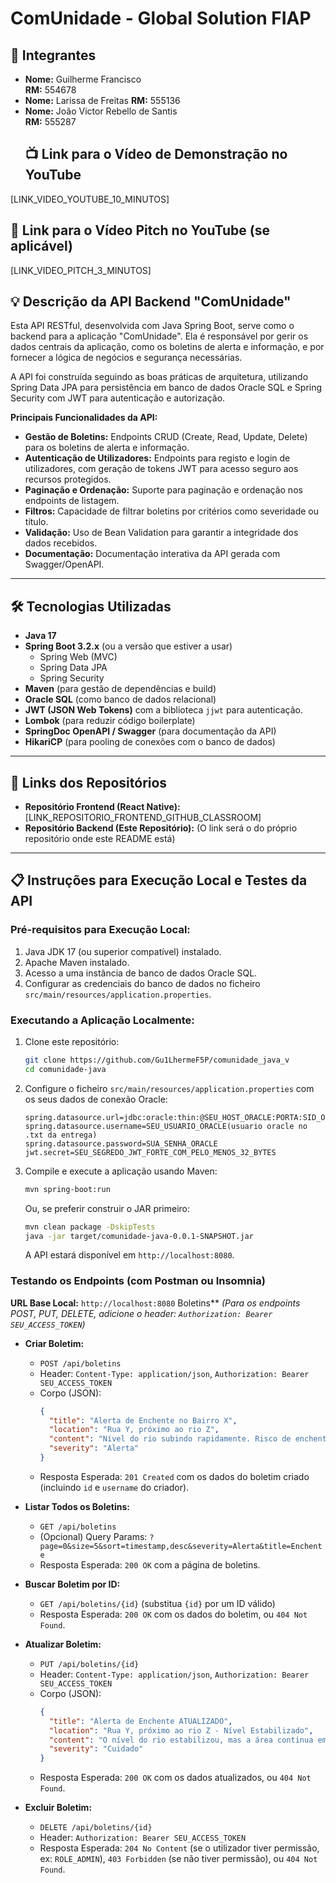 #   ComUnidade - Global Solution FIAP 
## 👥 Integrantes

- **Nome:** Guilherme Francisco   
  **RM:** 554678 
- **Nome:** Larissa de Freitas
  **RM:** 555136
- **Nome:** João Victor Rebello de Santis  
  **RM:** 555287
  ## 📺 Link para o Vídeo de Demonstração no YouTube

[LINK_VIDEO_YOUTUBE_10_MINUTOS]

## 🎤 Link para o Vídeo Pitch no YouTube (se aplicável)

[LINK_VIDEO_PITCH_3_MINUTOS]

## 💡 Descrição da API Backend "ComUnidade"

Esta API RESTful, desenvolvida com Java Spring Boot, serve como o backend para a aplicação "ComUnidade". Ela é responsável por gerir os dados centrais da aplicação, como os boletins de alerta e informação, e por fornecer a lógica de negócios e segurança necessárias.

A API foi construída seguindo as boas práticas de arquitetura, utilizando Spring Data JPA para persistência em banco de dados Oracle SQL e Spring Security com JWT para autenticação e autorização.

**Principais Funcionalidades da API:**

* **Gestão de Boletins:** Endpoints CRUD (Create, Read, Update, Delete) para os boletins de alerta e informação.
* **Autenticação de Utilizadores:** Endpoints para registo e login de utilizadores, com geração de tokens JWT para acesso seguro aos recursos protegidos.
* **Paginação e Ordenação:** Suporte para paginação e ordenação nos endpoints de listagem.
* **Filtros:** Capacidade de filtrar boletins por critérios como severidade ou título.
* **Validação:** Uso de Bean Validation para garantir a integridade dos dados recebidos.
* **Documentação:** Documentação interativa da API gerada com Swagger/OpenAPI.

---

## 🛠️ Tecnologias Utilizadas

* **Java 17**
* **Spring Boot 3.2.x** (ou a versão que estiver a usar)
    * Spring Web (MVC)
    * Spring Data JPA
    * Spring Security
* **Maven** (para gestão de dependências e build)
* **Oracle SQL** (como banco de dados relacional)
* **JWT (JSON Web Tokens)** com a biblioteca `jjwt` para autenticação.
* **Lombok** (para reduzir código boilerplate)
* **SpringDoc OpenAPI / Swagger** (para documentação da API)
* **HikariCP** (para pooling de conexões com o banco de dados)

---

## 🔗 Links dos Repositórios

* **Repositório Frontend (React Native):** [LINK_REPOSITORIO_FRONTEND_GITHUB_CLASSROOM]
* **Repositório Backend (Este Repositório):** (O link será o do próprio repositório onde este README está)

---

## 📋 Instruções para Execução Local e Testes da API

### Pré-requisitos para Execução Local:

1.  Java JDK 17 (ou superior compatível) instalado.
2.  Apache Maven instalado.
3.  Acesso a uma instância de banco de dados Oracle SQL.
4.  Configurar as credenciais do banco de dados no ficheiro `src/main/resources/application.properties`.

### Executando a Aplicação Localmente:

1.  Clone este repositório:
    ```bash
    git clone https://github.com/Gu1LhermeF5P/comunidade_java_v
    cd comunidade-java 
    ```
2.  Configure o ficheiro `src/main/resources/application.properties` com os seus dados de conexão Oracle:
    ```properties
    spring.datasource.url=jdbc:oracle:thin:@SEU_HOST_ORACLE:PORTA:SID_OU_SERVICE_NAME
    spring.datasource.username=SEU_USUARIO_ORACLE(usuario oracle no .txt da entrega)
    spring.datasource.password=SUA_SENHA_ORACLE
    jwt.secret=SEU_SEGREDO_JWT_FORTE_COM_PELO_MENOS_32_BYTES
    ```
3.  Compile e execute a aplicação usando Maven:
    ```bash
    mvn spring-boot:run
    ```
    Ou, se preferir construir o JAR primeiro:
    ```bash
    mvn clean package -DskipTests
    java -jar target/comunidade-java-0.0.1-SNAPSHOT.jar 
    ```
    A API estará disponível em `http://localhost:8080`.

### Testando os Endpoints (com Postman ou Insomnia)

**URL Base Local:** `http://localhost:8080`
Boletins**
   *(Para os endpoints POST, PUT, DELETE, adicione o header: `Authorization: Bearer SEU_ACCESS_TOKEN`)*

* **Criar Boletim:**
    * `POST /api/boletins`
    * Header: `Content-Type: application/json`, `Authorization: Bearer SEU_ACCESS_TOKEN`
    * Corpo (JSON):
        ```json
        {
          "title": "Alerta de Enchente no Bairro X",
          "location": "Rua Y, próximo ao rio Z",
          "content": "Nível do rio subindo rapidamente. Risco de enchente iminente.",
          "severity": "Alerta"
        }
        ```
    * Resposta Esperada: `201 Created` com os dados do boletim criado (incluindo `id` e `username` do criador).

* **Listar Todos os Boletins:**
    * `GET /api/boletins`
    * (Opcional) Query Params: `?page=0&size=5&sort=timestamp,desc&severity=Alerta&title=Enchente`
    * Resposta Esperada: `200 OK` com a página de boletins.

* **Buscar Boletim por ID:**
    * `GET /api/boletins/{id}` (substitua `{id}` por um ID válido)
    * Resposta Esperada: `200 OK` com os dados do boletim, ou `404 Not Found`.

* **Atualizar Boletim:**
    * `PUT /api/boletins/{id}`
    * Header: `Content-Type: application/json`, `Authorization: Bearer SEU_ACCESS_TOKEN`
    * Corpo (JSON):
        ```json
        {
          "title": "Alerta de Enchente ATUALIZADO",
          "location": "Rua Y, próximo ao rio Z - Nível Estabilizado",
          "content": "O nível do rio estabilizou, mas a área continua em observação.",
          "severity": "Cuidado"
        }
        ```
    * Resposta Esperada: `200 OK` com os dados atualizados, ou `404 Not Found`.

* **Excluir Boletim:**
    * `DELETE /api/boletins/{id}`
    * Header: `Authorization: Bearer SEU_ACCESS_TOKEN`
    * Resposta Esperada: `204 No Content` (se o utilizador tiver permissão, ex: `ROLE_ADMIN`), `403 Forbidden` (se não tiver permissão), ou `404 Not Found`.
